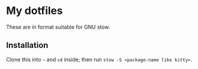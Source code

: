 # My dotfiles
These are in format suitable for GNU stow. 

## Installation
Clone this into `~` and `cd` inside; then run `stow -S <package-name like kitty>`. 
